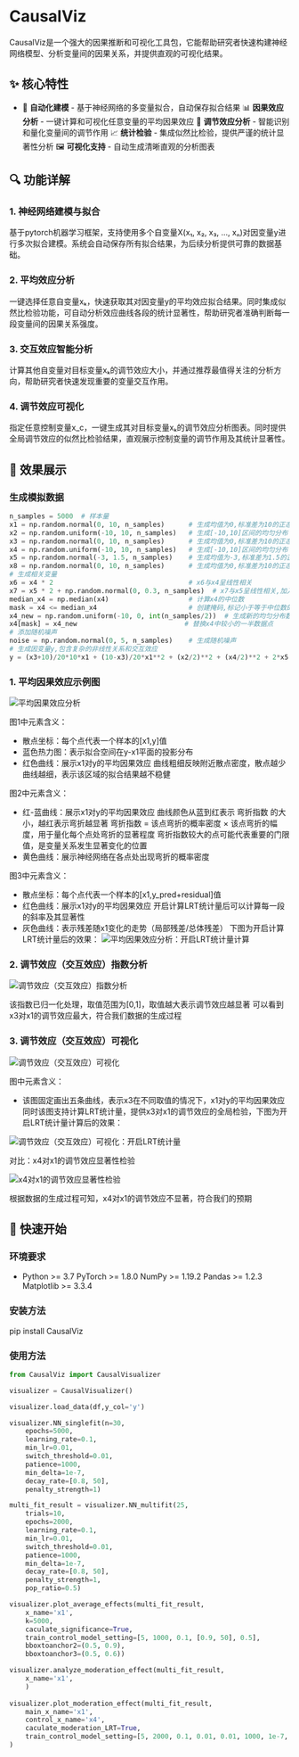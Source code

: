 # CausalViz
CausalViz是一个强大的因果推断和可视化工具包，它能帮助研究者快速构建神经网络模型、分析变量间的因果关系，并提供直观的可视化结果。

## ✨ 核心特性
- 🔨 **自动化建模** - 基于神经网络的多变量拟合，自动保存拟合结果
  📊 **因果效应分析** - 一键计算和可视化任意变量的平均因果效应
  🎯 **调节效应分析** - 智能识别和量化变量间的调节作用
  📈 **统计检验** - 集成似然比检验，提供严谨的统计显著性分析
  🖼️ **可视化支持** - 自动生成清晰直观的分析图表

## 🔍 功能详解
### 1. 神经网络建模与拟合
基于pytorch机器学习框架，支持使用多个自变量X(x₁, x₂, x₃, ..., xₙ)对因变量y进行多次拟合建模。系统会自动保存所有拟合结果，为后续分析提供可靠的数据基础。
### 2. 平均效应分析
一键选择任意自变量xₖ，快速获取其对因变量y的平均效应拟合结果。同时集成似然比检验功能，可自动分析效应曲线各段的统计显著性，帮助研究者准确判断每一段变量间的因果关系强度。
### 3. 交互效应智能分析
计算其他自变量对目标变量xₖ的调节效应大小，并通过推荐最值得关注的分析方向，帮助研究者快速发现重要的变量交互作用。
### 4. 调节效应可视化
指定任意控制变量x_c，一键生成其对目标变量xₖ的调节效应分析图表。同时提供全局调节效应的似然比检验结果，直观展示控制变量的调节作用及其统计显著性。

## 🎨 效果展示
### 生成模拟数据
```python
n_samples = 5000  # 样本量
x1 = np.random.normal(0, 10, n_samples)      # 生成均值为0,标准差为10的正态分布
x2 = np.random.uniform(-10, 10, n_samples)   # 生成[-10,10]区间的均匀分布
x3 = np.random.normal(0, 10, n_samples)      # 生成均值为0,标准差为10的正态分布
x4 = np.random.uniform(-10, 10, n_samples)   # 生成[-10,10]区间的均匀分布
x5 = np.random.normal(-3, 1.5, n_samples)    # 生成均值为-3,标准差为1.5的正态分布
x8 = np.random.normal(0, 10, n_samples)      # 生成均值为0,标准差为10的正态分布
# 生成相关变量
x6 = x4 * 2                                  # x6与x4呈线性相关
x7 = x5 * 2 + np.random.normal(0, 0.3, n_samples)  # x7与x5呈线性相关,加入随机噪声
median_x4 = np.median(x4)                    # 计算x4的中位数
mask = x4 <= median_x4                       # 创建掩码,标记小于等于中位数的点
x4_new = np.random.uniform(-10, 0, int(n_samples/2))  # 生成新的均匀分布数据
x4[mask] = x4_new                           # 替换x4中较小的一半数据点
# 添加随机噪声
noise = np.random.normal(0, 5, n_samples)    # 生成随机噪声
# 生成因变量y,包含复杂的非线性关系和交互效应
y = (x3+10)/20*10*x1 + (10-x3)/20*x1**2 + (x2/2)**2 + (x4/2)**2 + 2*x5 + x6 + x7 + 2*x8 + noise
```
### 1. 平均因果效应示例图

![平均因果效应分析](https://github.com/user-attachments/assets/54b207b6-42a5-405f-9a4a-0e30f30ad007)

图1中元素含义：
- 散点坐标：每个点代表一个样本的[x1,y]值
- 蓝色热力图：表示拟合空间在y-x1平面的投影分布
- 红色曲线：展示x1对y的平均因果效应
            曲线粗细反映附近散点密度，散点越少曲线越细，表示该区域的拟合结果越不稳健

图2中元素含义：
- 红-蓝曲线：展示x1对y的平均因果效应
            曲线颜色从蓝到红表示 弯折指数 的大小，越红表示弯折越显著
            弯折指数 = 该点弯折的概率密度 × 该点弯折的幅度，用于量化每个点处弯折的显著程度
            弯折指数较大的点可能代表重要的门限值，是变量关系发生显著变化的位置
- 黄色曲线：展示神经网络在各点处出现弯折的概率密度

图3中元素含义：
- 散点坐标：每个点代表一个样本的[x1,y_pred+residual]值
- 红色曲线：展示x1对y的平均因果效应
            开启计算LRT统计量后可以计算每一段的斜率及其显著性
- 灰色曲线：表示残差随x1变化的走势（局部残差/总体残差）
下图为开启计算LRT统计量后的效果：
![平均因果效应分析：开启LRT统计量计算](https://github.com/user-attachments/assets/b696642d-0441-46cb-8680-55e3a16941ef)

### 2. 调节效应（交互效应）指数分析

![调节效应（交互效应）指数分析](https://github.com/user-attachments/assets/5729d300-1776-4ea6-919b-fff3a007557e)

该指数已归一化处理，取值范围为[0,1]，取值越大表示调节效应越显著
可以看到x3对x1的调节效应最大，符合我们数据的生成过程

### 3. 调节效应（交互效应）可视化

![调节效应（交互效应）可视化](https://github.com/user-attachments/assets/2bcdd537-32e3-4e9d-929c-6a3cd88c623c)

图中元素含义：
- 该图固定画出五条曲线，表示x3在不同取值的情况下，x1对y的平均因果效应
同时该图支持计算LRT统计量，提供x3对x1的调节效应的全局检验，下图为开启LRT统计量计算后的效果：

![调节效应（交互效应）可视化：开启LRT统计量](https://github.com/user-attachments/assets/abe93ea0-6591-4e82-9b18-e54fcdd53097)

对比：x4对x1的调节效应显著性检验

![x4对x1的调节效应显著性检验](https://github.com/user-attachments/assets/ce737f07-a273-4a54-b1f8-4eafa3a306dc)


根据数据的生成过程可知，x4对x1的调节效应不显著，符合我们的预期

## 🚀 快速开始

### 环境要求
- Python >= 3.7
 PyTorch >= 1.8.0
 NumPy >= 1.19.2
 Pandas >= 1.2.3
 Matplotlib >= 3.3.4
### 安装方法
pip install CausalViz
### 使用方法
```python
from CausalViz import CausalVisualizer

visualizer = CausalVisualizer()

visualizer.load_data(df,y_col='y')

visualizer.NN_singlefit(n=30,
    epochs=5000,
    learning_rate=0.1,
    min_lr=0.01,
    switch_threshold=0.01,
    patience=1000,
    min_delta=1e-7,
    decay_rate=[0.8, 50],
    penalty_strength=1)

multi_fit_result = visualizer.NN_multifit(25,
    trials=10,
    epochs=2000,
    learning_rate=0.1,
    min_lr=0.01,
    switch_threshold=0.01,
    patience=1000,
    min_delta=1e-7,
    decay_rate=[0.8, 50],
    penalty_strength=1,
    pop_ratio=0.5)

visualizer.plot_average_effects(multi_fit_result,
    x_name='x1',
    k=5000,
    caculate_significance=True,
    train_control_model_setting=[5, 1000, 0.1, [0.9, 50], 0.5],
    bboxtoanchor2=(0.5, 0.9),
    bboxtoanchor3=(0.5, 0.6))

visualizer.analyze_moderation_effect(multi_fit_result,
    x_name='x1',
    )
    
visualizer.plot_moderation_effect(multi_fit_result,
    main_x_name='x1',
    control_x_name='x4',
    caculate_moderation_LRT=True,
    train_control_model_setting=[5, 2000, 0.1, 0.01, 0.01, 1000, 1e-7, [0.8, 50], 0.5]
)
```





